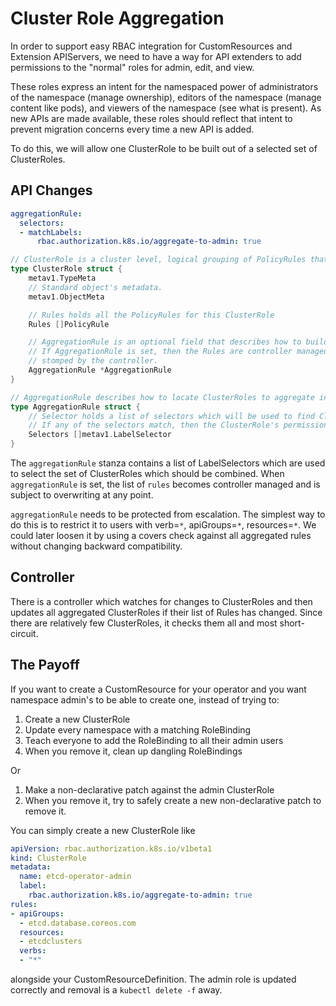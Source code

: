 # Cluster Role Aggregation
In order to support easy RBAC integration for CustomResources and Extension
APIServers, we need to have a way for API extenders to add permissions to the
"normal" roles for admin, edit, and view.

These roles express an intent for the namespaced power of administrators of the
namespace (manage ownership), editors of the namespace (manage content like
pods), and viewers of the namespace (see what is present).  As new APIs are
made available, these roles should reflect that intent to prevent migration
concerns every time a new API is added.

To do this, we will allow one ClusterRole to be built out of a selected set of
ClusterRoles.

## API Changes
```yaml
aggregationRule:
  selectors:
  - matchLabels:
      rbac.authorization.k8s.io/aggregate-to-admin: true
```

```go
// ClusterRole is a cluster level, logical grouping of PolicyRules that can be referenced as a unit by a RoleBinding or ClusterRoleBinding.
type ClusterRole struct {
	metav1.TypeMeta
	// Standard object's metadata.
	metav1.ObjectMeta

	// Rules holds all the PolicyRules for this ClusterRole
	Rules []PolicyRule

	// AggregationRule is an optional field that describes how to build the Rules for this ClusterRole.
	// If AggregationRule is set, then the Rules are controller managed and direct changes to Rules will be
	// stomped by the controller.
	AggregationRule *AggregationRule
}

// AggregationRule describes how to locate ClusterRoles to aggregate into the ClusterRole
type AggregationRule struct {
	// Selector holds a list of selectors which will be used to find ClusterRoles and create the rules.
	// If any of the selectors match, then the ClusterRole's permissions will be added
	Selectors []metav1.LabelSelector
}
```

The `aggregationRule` stanza contains a list of LabelSelectors which are used
to select the set of ClusterRoles which should be combined.  When
`aggregationRule` is set, the list of `rules` becomes controller managed and is
subject to overwriting at any point.

`aggregationRule` needs to be protected from escalation.  The simplest way to
do this is to restrict it to users with verb=`*`, apiGroups=`*`, resources=`*`.  We
could later loosen it by using a covers check against all aggregated rules
without changing backward compatibility.

## Controller
There is a controller which watches for changes to ClusterRoles and then
updates all aggregated ClusterRoles if their list of Rules has changed.  Since
there are relatively few ClusterRoles, it checks them all and most
short-circuit.

## The Payoff
If you want to create a CustomResource for your operator and you want namespace
admin's to be able to create one, instead of trying to:
 1. Create a new ClusterRole
 2. Update every namespace with a matching RoleBinding
 3. Teach everyone to add the RoleBinding to all their admin users
 4. When you remove it, clean up dangling RoleBindings
 
 Or
 
 1. Make a non-declarative patch against the admin ClusterRole
 2. When you remove it, try to safely create a new non-declarative patch to
 remove it.
 
You can simply create a new ClusterRole like
```yaml
apiVersion: rbac.authorization.k8s.io/v1beta1
kind: ClusterRole
metadata:
  name: etcd-operator-admin
  label:
    rbac.authorization.k8s.io/aggregate-to-admin: true
rules:
- apiGroups:
  - etcd.database.coreos.com
  resources:
  - etcdclusters
  verbs:
  - "*"
```
alongside your CustomResourceDefinition.  The admin role is updated correctly and 
removal is a `kubectl delete -f` away.